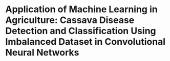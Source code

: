 # Application of Machine Learning in Agriculture: Cassava Disease Detection and Classification Using Imbalanced Dataset in Convolutional Neural Networks
